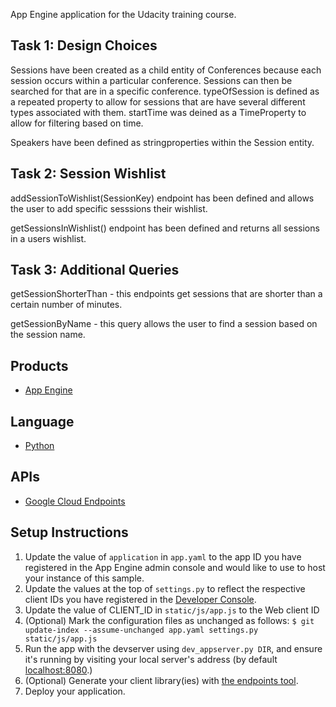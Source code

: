 App Engine application for the Udacity training course.


## Task 1:  Design Choices 

Sessions have been created as a child entity of Conferences because each session occurs within a particular conference.  Sessions can then be searched for that are in a specific conference.  typeOfSession is defined as a repeated property to allow for sessions that are have several different types associated with them. startTime was deined as a TimeProperty to allow for filtering based on time.      

Speakers have been defined as stringproperties within the Session entity.   

## Task 2:  Session Wishlist


addSessionToWishlist(SessionKey) endpoint has been defined and allows the user to add specific sesssions their wishlist.  

getSessionsInWishlist() endpoint has been defined and returns all sessions in a users wishlist.  


## Task 3:  Additional Queries 

getSessionShorterThan - this endpoints get sessions that are shorter than a certain number of minutes.

getSessionByName - this query allows the user to find a session based on the session name.


## Products
- [App Engine][1]

## Language
- [Python][2]

## APIs
- [Google Cloud Endpoints][3]

## Setup Instructions
1. Update the value of `application` in `app.yaml` to the app ID you
   have registered in the App Engine admin console and would like to use to host
   your instance of this sample.
1. Update the values at the top of `settings.py` to
   reflect the respective client IDs you have registered in the
   [Developer Console][4].
1. Update the value of CLIENT_ID in `static/js/app.js` to the Web client ID
1. (Optional) Mark the configuration files as unchanged as follows:
   `$ git update-index --assume-unchanged app.yaml settings.py static/js/app.js`
1. Run the app with the devserver using `dev_appserver.py DIR`, and ensure it's running by visiting your local server's address (by default [localhost:8080][5].)
1. (Optional) Generate your client library(ies) with [the endpoints tool][6].
1. Deploy your application.


[1]: https://developers.google.com/appengine
[2]: http://python.org
[3]: https://developers.google.com/appengine/docs/python/endpoints/
[4]: https://console.developers.google.com/
[5]: https://localhost:8080/
[6]: https://developers.google.com/appengine/docs/python/endpoints/endpoints_tool
